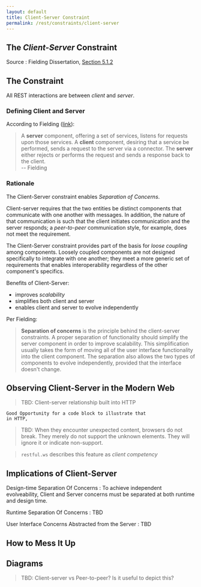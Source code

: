 ```yaml
---
layout: default
title: Client-Server Constraint
permalink: /rest/constraints/client-server
---
```


## The _Client-Server_ Constraint

Source
: Fielding Dissertation, [Section 5.1.2](https://www.ics.uci.edu/~fielding/pubs/dissertation/rest_arch_style.htm#sec_5_1_2)

## The Constraint

All REST interactions are between _client_ and _server_.

### Defining Client and Server
According to Fielding ([link](https://www.ics.uci.edu/~fielding/pubs/dissertation/net_arch_styles.htm#sec_3_4_1)):
> A **server** component, offering a set of services, 
> listens for requests upon those services. A **client** component, 
> desiring that a service be performed, sends a request to the 
> server via a connector. The **server** either rejects or performs the 
> request and sends a response back to the client.
> <br/> -- Fielding  

### Rationale

The Client-Server constraint enables _Separation of Concerns_.  

Client-server requires that the two entities be distinct 
components that communicate with one another with messages.
In addition, the nature of that communication is such
that the client initiates communication and the server 
responds; a _peer-to-peer_ communication style, for
example, does not meet the requirement.

The Client-Server constraint provides part of the
basis for _loose coupling_ among components. 
Loosely coupled components are not designed
specifically to integrate with one another; they
meet a more generic set of requirements that
enables interoperability regardless of the
other component's specifics.

Benefits of Client-Server:
- improves _scalability_
- simplifies both client and server
- enables client and server to evolve independently

Per Fielding:
> **Separation of concerns** is the principle behind the client-server
> constraints. A proper separation of functionality should simplify
> the server component in order to improve scalability. This
> simplification usually takes the form of moving all of the user
> interface functionality into the client component. The separation
> also allows the two types of components to evolve independently,
> provided that the interface doesn't change.

## Observing Client-Server in the Modern Web

> TBD: Client-server relationship built into HTTP

```
Good Opportunity for a code block to illustrate that
in HTTP, 
```

> TBD: When they encounter unexpected content, browsers do not break.
> They merely do not support the unknown elements. They
> will ignore it or indicate non-support.

> `restful.ws` describes this feature as _client competency_


## Implications of Client-Server

Design-time Separation Of Concerns
: To achieve independent evolveability, Client and Server concerns must 
be separated at both runtime and design time.

Runtime Separation Of Concerns
: TBD

User Interface Concerns Abstracted from the Server
: TBD

## How to Mess It Up

## Diagrams

> TBD: Client-server vs Peer-to-peer?
> Is it useful to depict this?
> 